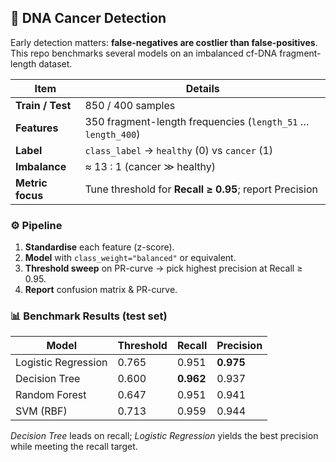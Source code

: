 ## 🔬 DNA Cancer Detection 

Early detection matters: **false-negatives are costlier than false-positives**.  
This repo benchmarks several models on an imbalanced cf-DNA fragment-length dataset.

| Item | Details |
|------|---------|
| **Train / Test** | 850 / 400 samples |
| **Features** | 350 fragment-length frequencies (`length_51` … `length_400`) |
| **Label** | `class_label` → `healthy` (0) vs `cancer` (1) |
| **Imbalance** | ≈ 13 : 1 (cancer ≫ healthy) |
| **Metric focus** | Tune threshold for **Recall ≥ 0.95**; report Precision |

### ⚙️ Pipeline
1. **Standardise** each feature (z-score).  
2. **Model** with `class_weight="balanced"` or equivalent.  
3. **Threshold sweep** on PR-curve → pick highest precision at Recall ≥ 0.95.  
4. **Report** confusion matrix & PR-curve.

### 📊 Benchmark Results (test set)

| Model | Threshold | Recall | Precision |
|-------|-----------|--------|-----------|
| Logistic Regression | 0.765 | 0.951 | **0.975** |
| Decision Tree | 0.600 | **0.962** | 0.937 |
| Random Forest | 0.647 | 0.951 | 0.941 |
| SVM (RBF) | 0.713 | 0.959 | 0.944 |

*Decision Tree* leads on recall; *Logistic Regression* yields the best precision while meeting the recall target.

